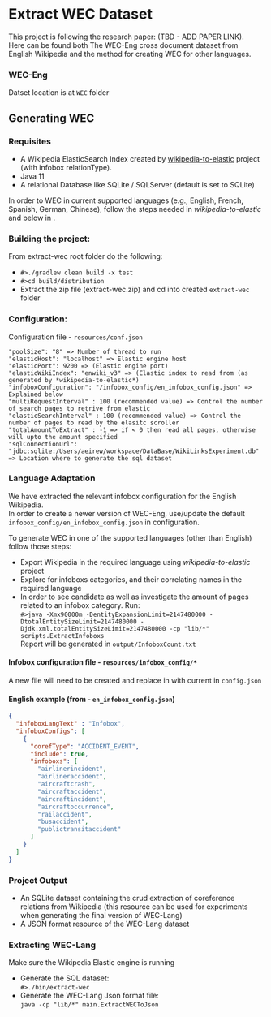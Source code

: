 # Extract WEC Dataset
This project is following the research paper: (TBD - ADD PAPER LINK).<br/>
Here can be found both The WEC-Eng cross document dataset from English Wikipedia and the method for creating WEC for other languages. <br/>

### WEC-Eng
Datset location is at `WEC` folder

## Generating WEC
### Requisites
* A Wikipedia ElasticSearch Index created by <a href="https://github.com/AlonEirew/wikipedia-to-elastic">wikipedia-to-elastic</a> project (with infobox relationType).
* Java 11
* A relational Database like SQLite / SQLServer (default is set to SQLite)

In order to WEC in current supported languages (e.g., English, French, Spanish, German, Chinese), follow the steps needed in *wikipedia-to-elastic* and below in .

### Building the project:
From extract-wec root folder do the following:
- `#>./gradlew clean build -x test`
- `#>cd build/distribution`
- Extract the zip file (extract-wec.zip) and cd into created `extract-wec` folder


### Configuration:
Configuration file - `resources/conf.json`
```
"poolSize": "8" => Number of thread to run
"elasticHost": "localhost" => Elastic engine host
"elasticPort": 9200 => (Elastic engine port)
"elasticWikiIndex": "enwiki_v3" => (Elastic index to read from (as generated by *wikipedia-to-elastic*)
"infoboxConfiguration": "/infobox_config/en_infobox_config.json" => Explained below
"multiRequestInterval" : 100 (recommended value) => Control the number of search pages to retrive from elastic
"elasticSearchInterval" : 100 (recommended value) => Control the number of pages to read by the elasitc scroller
"totalAmountToExtract" : -1 => if < 0 then read all pages, otherwise will upto the amount specified
"sqlConnectionUrl": "jdbc:sqlite:/Users/aeirew/workspace/DataBase/WikiLinksExperiment.db" => Location where to generate the sql dataset
```

### Language Adaptation
We have extracted the relevant infobox configuration for the English Wikipedia. <br/> 
In order to create a newer version of WEC-Eng, use/update the default `infobox_config/en_infobox_config.json` in configuration. <br/>

To generate WEC in one of the supported languages (other than English) follow those steps:
* Export Wikipedia in the required language using *wikipedia-to-elastic* project
* Explore for infoboxs categories, and their correlating names in the required language
* In order to see candidate as well as investigate the amount of pages related to an infobox category. Run:<br/>
`#>java -Xmx90000m -DentityExpansionLimit=2147480000 -DtotalEntitySizeLimit=2147480000 -Djdk.xml.totalEntitySizeLimit=2147480000 -cp "lib/*" scripts.ExtractInfoboxs`<br/>
Report will be generated in `output/InfoboxCount.txt` 
  
#### Infobox configuration file - `resources/infobox_config/*` <br/>
A new file will need to be created and replace in with current in `config.json`<br/>

#### English example (from - `en_infobox_config.json`)
```json
{
  "infoboxLangText" : "Infobox",
  "infoboxConfigs": [
    {
      "corefType": "ACCIDENT_EVENT",
      "include": true,
      "infoboxs": [
        "airlinerincident",
        "airlineraccident",
        "aircraftcrash",
        "aircraftaccident",
        "aircraftincident",
        "aircraftoccurrence",
        "railaccident",
        "busaccident",
        "publictransitaccident"
      ]
    }
  ]
}
```

### Project Output
* An SQLite dataset containing the crud extraction of coreference relations from Wikipedia (this resource can be used for experiments when generating the final version of WEC-Lang)
* A JSON format resource of the WEC-Lang dataset


### Extracting WEC-Lang
Make sure the Wikipedia Elastic engine is running <br/>
* Generate the SQL dataset:<br/>
  `#>./bin/extract-wec`
* Generate the WEC-Lang Json format file:<br/> 
  `java -cp "lib/*" main.ExtractWECToJson`

[comment]: <> (Running events:)
[comment]: <> (`java -Xmx90000m -DentityExpansionLimit=2147480000 -DtotalEntitySizeLimit=2147480000 -Djdk.xml.totalEntitySizeLimit=2147480000 -cp "lib/*" scripts.experiments.event.ReadFilteredJsonAndProcess`)
